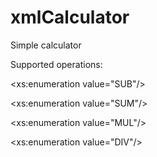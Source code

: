 # xmlCalculator

Simple calculator

Supported operations:

\<xs:enumeration value="SUB"/>

\<xs:enumeration value="SUM"/>

\<xs:enumeration value="MUL"/>

\<xs:enumeration value="DIV"/>


